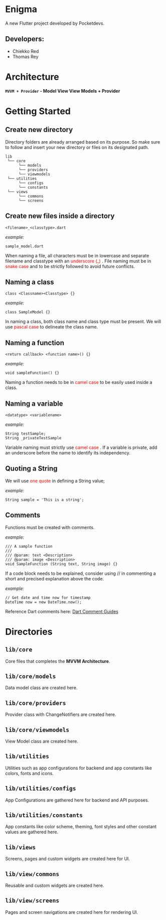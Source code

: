 # Enigma

A new Flutter project developed by Pocketdevs.

## **Developers:**
 - Chiekko Red
 - Thomas Rey

# Architecture

**`MVVM + Provider` - Model View View Models + Provider**

# Getting Started

## Create new directory

Directory folders are already arranged based on its purpose. So make sure to follow and insert your new directory or files on its designated path.

```
lib
 └── core
      └── models
      └── providers
      └── viewmodels
 └── utilities
      └── configs
      └── constants
 └── views
      └── commons
      └── screens
```

## Create new files inside a directory

`<filename>_<classtype>.dart`

_example:_
```
sample_model.dart
```
When naming a file, all characters must be in lowercase and separate filename and classtype with an <span style="color:red;">underscore (_) </span>. File naming must be in <span style="color:red;"> snake case </span> and to be strictly followed to avoid future conflicts.

## Naming a class
`class <Classname><Classtype> {}`

_example:_
```
class SampleModel {}
```
In naming a class, both class name and class type must be present. We will use <span style="color:red;"> pascal case </span> to delineate the class name.

## Naming a function
`<return callback> <function name>() {}`

_example:_
```
void sampleFunction() {}
```

Naming a function needs to be in <span style="color:red;"> camel case </span> to be easily used inside a class.

## Naming a variable
`<datatype> <variablename>`

_example:_

```
String testSample;
String _privateTestSample
```

Variable naming must strictly use <span style="color:red;"> camel case </span>. If a variable is private, add an underscore before the name to identify its independency.

## Quoting a String

We will use <span style="color:red;">one quote</span> in defining a String value;

_example:_
```
String sample = 'This is a string';
```

## Comments

Functions must be created with comments.

_example:_
```
/// A sample function
///
/// @param: text <Description>
/// @param: image <Description>
void SampleFunction (String text, String image) {}
```

If a code block needs to be explained, consider using // in commenting a short and precised explanation above the code.

_example:_
```
// Get date and time now for timestamp
DateTime now = new DateTime.now();
```
Reference Dart comments here: [Dart Comment Guides](https://dart.dev/guides/language/effective-dart/documentation)

# Directories

## `lib/core`
Core files that completes the **MVVM Architecture**.

## `lib/core/models`
Data model class are created here.

## `lib/core/providers`
Provider class with ChangeNotifiers are created here.

## `lib/core/viewmodels`
View Model class are created here.

## `lib/utilities`
Utilities such as app configurations for backend and app constants like colors, fonts and icons.

## `lib/utilities/configs`
App Configurations are gathered here for backend and API purposes.

## `lib/utilities/constants`
App constants like color scheme, theming, font styles and other constant values are gathered here.

## `lib/views`
Screens, pages and custom widgets are created here for UI.

## `lib/view/commons`
Reusable and custom widgets are created here.

## `lib/view/screens`
Pages and screen navigations are created here for rendering UI.